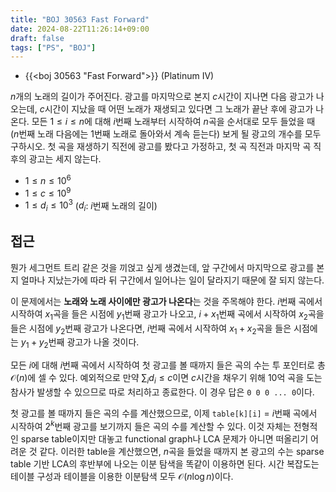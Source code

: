 ```yaml
---
title: "BOJ 30563 Fast Forward"
date: 2024-08-22T11:26:14+09:00
draft: false
tags: ["PS", "BOJ"]
---
```


* {{<boj 30563 "Fast Forward">}} (Platinum IV)

$n$개의 노래의 길이가 주어진다. 광고를 마지막으로 본지 $c$시간이 지나면 다음 광고가 나오는데, $c$시간이 지났을 때 어떤 노래가 재생되고 있다면 그 노래가 끝난 후에 광고가 나온다. 모든 $1 \le i \le n$에 대해 $i$번째 노래부터 시작하여 $n$곡을 순서대로 모두 들었을 때 ($n$번째 노래 다음에는 $1$번째 노래로 돌아와서 계속 듣는다) 보게 될 광고의 개수를 모두 구하시오. 첫 곡을 재생하기 직전에 광고를 봤다고 가정하고, 첫 곡 직전과 마지막 곡 직후의 광고는 세지 않는다.

<!--more-->

* $1 \le n \le 10^6$
* $1 \le c \le 10^9$
* $1 \le d_i \le 10^3$ ($d_i$: $i$번째 노래의 길이)

## 접근

뭔가 세그먼트 트리 같은 것을 끼얹고 싶게 생겼는데, 앞 구간에서 마지막으로 광고를 본 지 얼마나 지났는가에 따라 뒤 구간에서 일어나는 일이 달라지기 때문에 잘 되지 않는다.

이 문제에서는 **노래와 노래 사이에만 광고가 나온다**는 것을 주목해야 한다. $i$번째 곡에서 시작하여 $x_1$곡을 들은 시점에 $y_1$번째 광고가 나오고, $i+x_1$번째 곡에서 시작하여 $x_2$곡을 들은 시점에 $y_2$번째 광고가 나온다면, $i$번째 곡에서 시작하여 $x_1 + x_2$곡을 들은 시점에는 $y_1 + y_2$번째 광고가 나올 것이다.

모든 $i$에 대해 $i$번째 곡에서 시작하여 첫 광고를 볼 때까지 들은 곡의 수는 투 포인터로 총 $\mathcal{O}(n)$에 셀 수 있다. 예외적으로 만약 $\sum_i {d_i} \le c$이면 $c$시간을 채우기 위해 10억 곡을 도는 참사가 발생할 수 있으므로 따로 처리하고 종료한다. 이 경우 답은 `0 0 0 ... 0`이다.

첫 광고를 볼 때까지 들은 곡의 수를 계산했으므로, 이제 `table[k][i]` = $i$번째 곡에서 시작하여 $2^k$번째 광고를 보기까지 들은 곡의 수를 계산할 수 있다. 이것 자체는 전형적인 sparse table이지만 대놓고 functional graph나 LCA 문제가 아니면 떠올리기 어려운 것 같다. 이러한 table을 계산했으면, $n$곡을 들었을 때까지 본 광고의 수는 sparse table 기반 LCA의 후반부에 나오는 이분 탐색을 똑같이 이용하면 된다. 시간 복잡도는 테이블 구성과 테이블을 이용한 이분탐색 모두 $\mathcal{O}(n \log n)$이다.